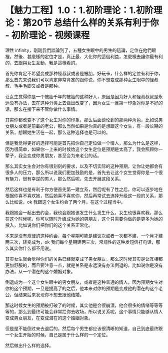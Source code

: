 # 【魅力工程】1.0：1.初阶理论：1.初阶理论：第20节 总结什么样的关系有利于你 - 初阶理论 - 视频课程

理性 infinity，剛剛我們談論到了，五種女生眼中的男生的這論，定位在他們眼裡，然後、甚麼樣的定位才是，真正最、大化你的這個利益，怎麼樣去讓你最有利的，去跟與女生互動，我是這樣看的。

首先你肯定不希望变成那种怪叔叔或者是被胎，好玩卡，什么样的定位有利于你，那么首先来说我们可以肯定非常肯定的跟你说，你不想变成那种女生眼中的怪叔叔，毛手毛脚又或者是那种。

让女生觉得你是一个被胎千年的被胎的这种好人，原因是因为好人和怪叔叔叔是永远没有办法，去在这种分类上去做出改变了，因为女生一旦第一印象对你是不好的话，那么在接下来不管你做什么事情。

其实你都改变不了这个女生对你的印象，那么后面谈论到的那两种角色，比如说男女朋友或者是前載的老公，那么当然如果是你真的是想跟这个女生，有一段长期的关系，想跟她生活在一起，那么这种选择也是可以的。

但是我觉得更好的选择可能是首先把你自己定位做一个情人，那么为什么是这样，因为很简单，如果你一上来的时候给这个女生定位是预期是太高了，我会照顾你一辈子，我会变成你男朋友，甚至会为来老公的话。

那么其实女生会对你有很刻刻的要求，以及不切实际的这种预期，让你让她都会有很多人的压力，那么所以说我们更加鼓励的是，首先去让这个女生觉得你是一个很有魅力，很有幸逆的男人，那么然后呢，先去开展这段关系。

然后这样也是有利于你方便首先第一建立系，然后呢有了性之后，你可以逐步地在根据你喜不喜欢她，然后她喜不喜欢你，然后再常试去选择升级这一段的关系，那么比如说，ok 我跟这个女生约会了两个月，在这个过程当中。

我跟她会一起出去约会，我也会跟她该发生什么发生什么，女生也很喜欢我，那么在这个时候呢，你可以随时升级成为她的男朋友，这个只需要你做的是更多为她的投入，比如说你们把你们的这个关系正常化。

本来是没有规律的这种约会，每个星期可能是建议次或者一次都不建，一个月才建两三次，转变成为，ok 我们每个星期建两三次，常规性的这种发短信打电话，那么其实你什么都不用说。

其实女生就会觉得你们的关系已经就变成了男女朋友，那么这时候其实是让互相都更加舒服的，而且要注意一点，就是关系是永远没有办法倒退的，比如说你是没有办法，从一个潜在的这个婚姻对象。

倒退成为一个这个女生眼中的男女朋友，或者是这种普通的情人，因为预期女生对你的这个预期，一旦是提高了的之后，他本来对你的预期是变成他的潜在的这个老公，但结果后来发现你不想去跟他结婚。

那这时候女生的预期被打破了的时候，其实他是会很崩潰，他会很多的情绪等等等等的，那么到最终可能会非常拦你去收场，所以说关系呢，这个事情只能够从情人变成男女朋友，在变成潜在的这个婚姻对象。

但是是不能倒过来去退后的，然后每个男生都应该很清晰的知道，自己到底最终跟一个女生开始的时候，自己是属于什么样的一个定位。

然后做出什么样的选择。